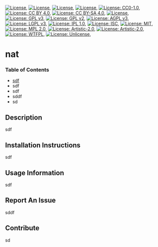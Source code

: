 [![License](https://img.shields.io/badge/License-Apache%202.0-blue.svg)](https://opensource.org/licenses/Apache-2.0), [![License](https://img.shields.io/badge/License-Boost%201.0-lightblue.svg)](https://www.boost.org/LICENSE_1_0.txt), [![License](https://img.shields.io/badge/License-BSD%203--Clause-blue.svg)](https://opensource.org/licenses/BSD-3-Clause), [![License](https://img.shields.io/badge/License-BSD%202--Clause-orange.svg)](https://opensource.org/licenses/BSD-2-Clause), [![License: CC0-1.0](https://img.shields.io/badge/License-CC0%201.0-lightgrey.svg)](http://creativecommons.org/publicdomain/zero/1.0/), [![License: CC BY 4.0](https://img.shields.io/badge/License-CC%20BY%204.0-lightgrey.svg)](https://creativecommons.org/licenses/by/4.0/), [![License: CC BY-SA 4.0](https://licensebuttons.net/l/by-sa/4.0/80x15.png)](https://creativecommons.org/licenses/by-sa/4.0/), [![License](https://img.shields.io/badge/License-EPL%201.0-red.svg)](https://opensource.org/licenses/EPL-1.0), [![License: GPL v3](https://img.shields.io/badge/License-GPLv3-blue.svg)](https://www.gnu.org/licenses/gpl-3.0), [![License: GPL v2](https://img.shields.io/badge/License-GPL%20v2-blue.svg)](https://www.gnu.org/licenses/old-licenses/gpl-2.0.en.html), [![License: AGPL v3](https://img.shields.io/badge/License-AGPL%20v3-blue.svg)](https://www.gnu.org/licenses/agpl-3.0), [![License: LGPL v3](https://img.shields.io/badge/License-LGPL%20v3-blue.svg)](https://www.gnu.org/licenses/lgpl-3.0), [![License: IPL 1.0](https://img.shields.io/badge/License-IPL%201.0-blue.svg)](https://opensource.org/licenses/IPL-1.0), [![License: ISC](https://img.shields.io/badge/License-ISC-blue.svg)](https://opensource.org/licenses/ISC), [![License: MIT](https://img.shields.io/badge/License-MIT-yellow.svg)](https://opensource.org/licenses/MIT), [![License: MPL 2.0](https://img.shields.io/badge/License-MPL%202.0-brightgreen.svg)](https://opensource.org/licenses/MPL-2.0), [![License: Artistic-2.0](https://img.shields.io/badge/License-Artistic%202.0-0298c3.svg)](https://opensource.org/licenses/Artistic-2.0), [![License: Artistic-2.0](https://img.shields.io/badge/License-Perl-0298c3.svg)](https://opensource.org/licenses/Artistic-2.0), [![License: WTFPL](https://img.shields.io/badge/License-WTFPL-brightgreen.svg)](http://www.wtfpl.net/about/), [![License: Unlicense](https://img.shields.io/badge/license-Unlicense-blue.svg)](http://unlicense.org/),

# nat

### Table of Contents

-   [sdf](#Contribute)
-   sdf
-   sdf
-   sddf
-   sd

## Description

sdf

## Installation Instructions

sdf

## Usage Information

sdf

## Report An Issue

sddf

## Contribute

sd
